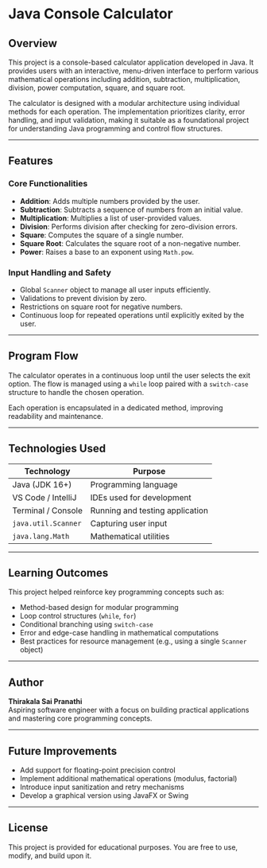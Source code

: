 # Java Console Calculator

## Overview

This project is a console-based calculator application developed in Java. It provides users with an interactive, menu-driven interface to perform various mathematical operations including addition, subtraction, multiplication, division, power computation, square, and square root.

The calculator is designed with a modular architecture using individual methods for each operation. The implementation prioritizes clarity, error handling, and input validation, making it suitable as a foundational project for understanding Java programming and control flow structures.

---

## Features

### Core Functionalities

- **Addition**: Adds multiple numbers provided by the user.
- **Subtraction**: Subtracts a sequence of numbers from an initial value.
- **Multiplication**: Multiplies a list of user-provided values.
- **Division**: Performs division after checking for zero-division errors.
- **Square**: Computes the square of a single number.
- **Square Root**: Calculates the square root of a non-negative number.
- **Power**: Raises a base to an exponent using `Math.pow`.

### Input Handling and Safety

- Global `Scanner` object to manage all user inputs efficiently.
- Validations to prevent division by zero.
- Restrictions on square root for negative numbers.
- Continuous loop for repeated operations until explicitly exited by the user.

---

## Program Flow

The calculator operates in a continuous loop until the user selects the exit option. The flow is managed using a `while` loop paired with a `switch-case` structure to handle the chosen operation.


Each operation is encapsulated in a dedicated method, improving readability and maintenance.

---

## Technologies Used

| Technology        | Purpose                          |
|------------------|----------------------------------|
| Java (JDK 16+)    | Programming language              |
| VS Code / IntelliJ | IDEs used for development       |
| Terminal / Console | Running and testing application |
| `java.util.Scanner` | Capturing user input           |
| `java.lang.Math`   | Mathematical utilities          |

---

## Learning Outcomes

This project helped reinforce key programming concepts such as:

- Method-based design for modular programming
- Loop control structures (`while`, `for`)
- Conditional branching using `switch-case`
- Error and edge-case handling in mathematical computations
- Best practices for resource management (e.g., using a single `Scanner` object)

---

## Author

**Thirakala Sai Pranathi**  
Aspiring software engineer with a focus on building practical applications and mastering core programming concepts.

---

## Future Improvements

- Add support for floating-point precision control
- Implement additional mathematical operations (modulus, factorial)
- Introduce input sanitization and retry mechanisms
- Develop a graphical version using JavaFX or Swing

---

## License

This project is provided for educational purposes. You are free to use, modify, and build upon it.

